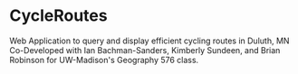 # CycleRoutes
Web Application to query and display efficient cycling routes in Duluth, MN
Co-Developed with Ian Bachman-Sanders, Kimberly Sundeen, and Brian Robinson for UW-Madison's Geography 576 class.
